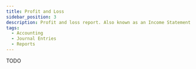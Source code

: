 ```yaml
---
title: Profit and Loss
sidebar_position: 3
description: Profit and loss report. Also known as an Income Statement
tags:
  - Accounting
  - Journal Entries
  - Reports
---
```


TODO